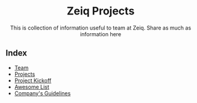 <div align="center">
  <h1>Zeiq Projects</h1>
  
  <p>This is collection of information useful to team at Zeiq. Share as much as information here</p>
</div>

## Index

- [Team](team.md)
- [Projects](https://github.com/perminder-klair/projects/projects/1)
- [Project Kickoff](kickoff.md)
- [Awesome List](awesome-list.md)
- [Company's Guidelines](guidelines.md)

